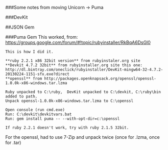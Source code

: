 ###Some notes from moving Unicorn -> Puma

###DevKit


##JSON Gem

###Puma Gem
This worked, from: https://groups.google.com/forum/#!topic/rubyinstaller/RkBqA6DsGl0  
```
This is how I did it. 

**ruby 2.2.1 x86 32bit version** from rubyinstaler.org site  
**Devkit 4.7.2 32bit** from rubyinstaller.org site this one:  
http://dl.bintray.com/oneclick/rubyinstaller/DevKit-mingw64-32-4.7.2-20130224-1151-sfx.exe?direct 
**openssl** from http://packages.openknapsack.org/openssl/openssl-1.0.0k-x86-windows.tar.lzma   

Ruby unpacked to C:\ruby,  DevKit unpacked to C:\devkit, C:\ruby\bin 
added to path. 
Unpack openssl-1.0.0k-x86-windows.tar.lzma to C:\openssl 

Open console (run cmd.exe) 
Run: C:\devkit\devkitvars.bat 
Run: gem install puma -- --with-opt-dir=c:\openssl 

If ruby 2.2.1 doesn't work, try with ruby 2.1.5 32bit. 
```
For the openssl, had to use 7-Zip and unpack twice (once for .lzma, once for .tar)
